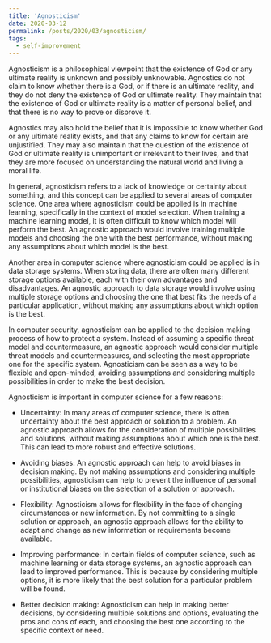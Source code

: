 ```yaml
---
title: 'Agnosticism'
date: 2020-03-12
permalink: /posts/2020/03/agnosticism/
tags:
  - self-improvement
---
```


Agnosticism is a philosophical viewpoint that the existence of God or any ultimate reality is unknown and possibly unknowable. Agnostics do not claim to know whether there is a God, or if there is an ultimate reality, and they do not deny the existence of God or ultimate reality. They maintain that the existence of God or ultimate reality is a matter of personal belief, and that there is no way to prove or disprove it.

Agnostics may also hold the belief that it is impossible to know whether God or any ultimate reality exists, and that any claims to know for certain are unjustified. They may also maintain that the question of the existence of God or ultimate reality is unimportant or irrelevant to their lives, and that they are more focused on understanding the natural world and living a moral life.

In general, agnosticism refers to a lack of knowledge or certainty about something, and this concept can be applied to several areas of computer science. One area where agnosticism could be applied is in machine learning, specifically in the context of model selection. When training a machine learning model, it is often difficult to know which model will perform the best. An agnostic approach would involve training multiple models and choosing the one with the best performance, without making any assumptions about which model is the best.

Another area in computer science where agnosticism could be applied is in data storage systems. When storing data, there are often many different storage options available, each with their own advantages and disadvantages. An agnostic approach to data storage would involve using multiple storage options and choosing the one that best fits the needs of a particular application, without making any assumptions about which option is the best.

In computer security, agnosticism can be applied to the decision making process of how to protect a system. Instead of assuming a specific threat model and countermeasure, an agnostic approach would consider multiple threat models and countermeasures, and selecting the most appropriate one for the specific system. Agnosticism can be seen as a way to be flexible and open-minded, avoiding assumptions and considering multiple possibilities in order to make the best decision.

Agnosticism is important in computer science for a few reasons:

* Uncertainty: In many areas of computer science, there is often uncertainty about the best approach or solution to a problem. An agnostic approach allows for the consideration of multiple possibilities and solutions, without making assumptions about which one is the best. This can lead to more robust and effective solutions.

* Avoiding biases: An agnostic approach can help to avoid biases in decision making. By not making assumptions and considering multiple possibilities, agnosticism can help to prevent the influence of personal or institutional biases on the selection of a solution or approach.

* Flexibility: Agnosticism allows for flexibility in the face of changing circumstances or new information. By not committing to a single solution or approach, an agnostic approach allows for the ability to adapt and change as new information or requirements become available.

* Improving performance: In certain fields of computer science, such as machine learning or data storage systems, an agnostic approach can lead to improved performance. This is because by considering multiple options, it is more likely that the best solution for a particular problem will be found.

* Better decision making: Agnosticism can help in making better decisions, by considering multiple solutions and options, evaluating the pros and cons of each, and choosing the best one according to the specific context or need.

